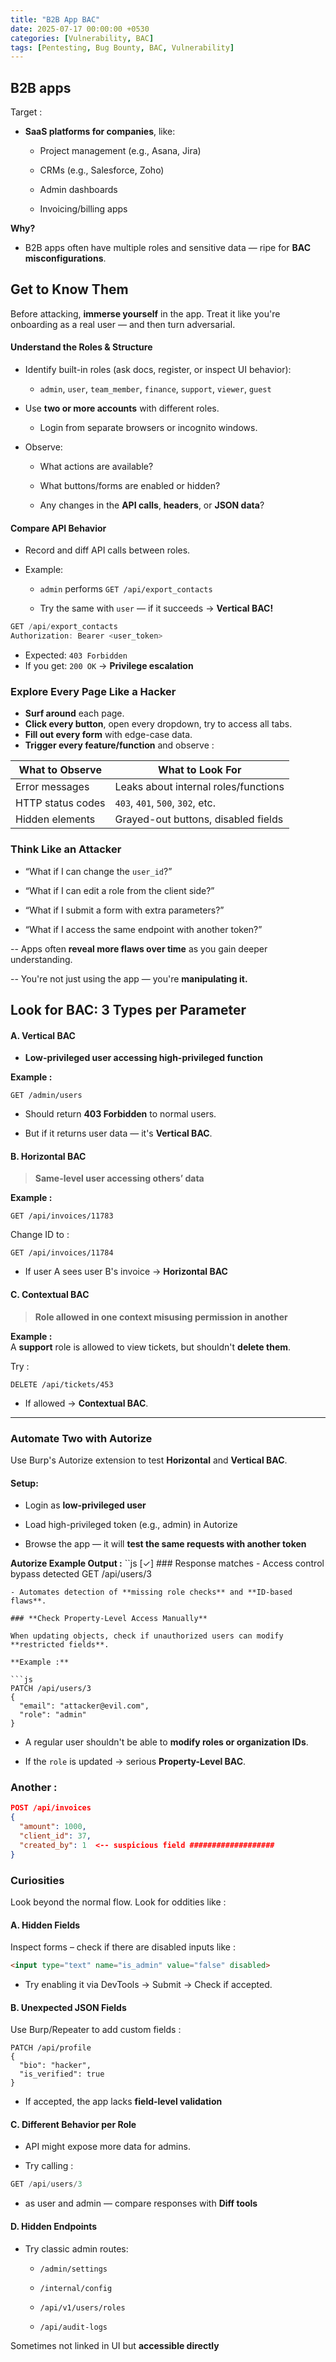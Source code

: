 ```yaml
---
title: "B2B App BAC"
date: 2025-07-17 00:00:00 +0530
categories: [Vulnerability, BAC]
tags: [Pentesting, Bug Bounty, BAC, Vulnerability]
---
```


## **B2B apps**

Target :

-   **SaaS platforms for companies**, like:
    
    -   Project management (e.g., Asana, Jira)
        
    -   CRMs (e.g., Salesforce, Zoho)
        
    -   Admin dashboards
        
    -   Invoicing/billing apps
        

**Why?**  
-  B2B apps often have multiple roles and sensitive data — ripe for **BAC misconfigurations**.

## **Get to Know Them**

Before attacking, **immerse yourself** in the app. Treat it like you're onboarding as a real user — and then turn adversarial.

#### **Understand the Roles & Structure**

-   Identify built-in roles (ask docs, register, or inspect UI behavior):
    
    -   `admin`, `user`, `team_member`, `finance`, `support`, `viewer`, `guest`
        
-   Use **two or more accounts** with different roles.
    
    -   Login from separate browsers or incognito windows.
        
-   Observe:
    
    -   What actions are available?
        
    -   What buttons/forms are enabled or hidden?
        
    -   Any changes in the **API calls**, **headers**, or **JSON data**?

#### **Compare API Behavior**

-   Record and diff API calls between roles.
    
-   Example:
    
    -   `admin` performs `GET /api/export_contacts`
        
    -   Try the same with `user` — if it succeeds →  **Vertical BAC!**

```js
GET /api/export_contacts
Authorization: Bearer <user_token>
```

- Expected: `403 Forbidden`  
- If you get: `200 OK` →  **Privilege escalation**

### **Explore Every Page Like a Hacker**

 - **Surf around** each page.  
 - **Click every button**, open every dropdown, try to access all tabs.  
 - **Fill out every form** with edge-case data.  
 - **Trigger every feature/function** and observe :
 
| What to Observe | What to Look For  |
|--|--|
| Error messages |Leaks about internal roles/functions  |
|HTTP status codes| `403`, `401`, `500`, `302`, etc.
|Hidden elements| Grayed-out buttons, disabled fields

### **Think Like an Attacker**

-   “What if I can change the `user_id`?”
    
-   “What if I can edit a role from the client side?”
    
-   “What if I submit a form with extra parameters?”
    
-   “What if I access the same endpoint with another token?”

-- Apps often **reveal more flaws over time** as you gain deeper understanding.

-- You're not just using the app — you're **manipulating it.**

## **Look for BAC: 3 Types per Parameter**

#### A. Vertical BAC

- **Low-privileged user accessing high-privileged function**

**Example :**
```
GET /admin/users
```
-   Should return **403 Forbidden** to normal users.
    
-   But if it returns user data — it's **Vertical BAC**.

#### B. Horizontal BAC

> **Same-level user accessing others’ data**

**Example :**
```
GET /api/invoices/11783
```
Change ID to :
```
GET /api/invoices/11784
```
- If user A sees user B's invoice → **Horizontal BAC**

#### C. Contextual BAC

> **Role allowed in one context misusing permission in another**

**Example :**  
A **support** role is allowed to view tickets, but shouldn't **delete them**.

Try :
```
DELETE /api/tickets/453
```

- If allowed → **Contextual BAC**.
<hr>

### **Automate Two with Autorize**

Use Burp's Autorize extension to test **Horizontal** and **Vertical BAC**.

#### Setup:

-   Login as **low-privileged user**
    
-   Load high-privileged token (e.g., admin) in Autorize
    
-   Browse the app — it will **test the same requests with another token**
    

**Autorize Example Output :**
``js
[✓] ### Response matches - Access control bypass detected
GET /api/users/3
```
- Automates detection of **missing role checks** and **ID-based flaws**.

### **Check Property-Level Access Manually**

When updating objects, check if unauthorized users can modify **restricted fields**.

**Example :**

```js
PATCH /api/users/3
{
  "email": "attacker@evil.com",
  "role": "admin"
}
```
-   A regular user shouldn't be able to **modify roles or organization IDs**.
    
-   If the `role` is updated → serious **Property-Level BAC**.

### Another : 
```json
POST /api/invoices
{
  "amount": 1000,
  "client_id": 37,
  "created_by": 1  <-- suspicious field ###################
}
```
### **Curiosities**

Look beyond the normal flow. Look for oddities like :

#### A. **Hidden Fields**

Inspect forms – check if there are disabled inputs like :
```html
<input type="text" name="is_admin" value="false" disabled>
```

- Try enabling it via DevTools → Submit → Check if accepted.

#### B. **Unexpected JSON Fields**

Use Burp/Repeater to add custom fields :
```
PATCH /api/profile
{
  "bio": "hacker",
  "is_verified": true
}
```

- If accepted, the app lacks **field-level validation**

#### C. **Different Behavior per Role**

-   API might expose more data for admins.
    
-   Try calling :
```js
GET /api/users/3
```

- as user and admin — compare responses with **Diff tools**

#### D. **Hidden Endpoints**

-   Try classic admin routes:
    
    -   `/admin/settings`
        
    -   `/internal/config`
        
    -   `/api/v1/users/roles`
        
    -   `/api/audit-logs`
        

Sometimes not linked in UI but **accessible directly**

